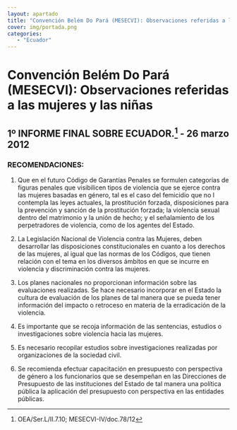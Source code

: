 ```yaml
---
layout: apartado
title: "Convención Belém Do Pará (MESECVI): Observaciones referidas a las mujeres y las niñas"
cover: img/portada.png
categories:
   - "Ecuador"
---
```

# Convención Belém Do Pará (MESECVI): Observaciones referidas a las mujeres y las niñas

## 1º INFORME FINAL SOBRE ECUADOR.[^435] - 26 marzo 2012

### RECOMENDACIONES:

1. Que en el futuro Código de Garantías Penales se formulen categorías de
figuras penales que visibilicen tipos de violencia que se ejerce contra las
mujeres basadas en género, tal es el caso del femicidio que no l contempla
las leyes actuales, la prostitución forzada, disposiciones para la
prevención y sanción de la prostitución forzada; la violencia sexual dentro
del matrimonio y la unión de hecho; y el señalamiento de los perpetradores
de violencia, como de los agentes del Estado.

2. La Legislación Nacional de Violencia contra las Mujeres, deben
desarrollar las disposiciones constitucionales en cuanto a los derechos de
las mujeres, al igual que las normas de los Códigos, que tienen relación
con el tema en los diversos ámbitos en que se incurre en violencia y
discriminación contra las mujeres.

3. Los planes nacionales no proporcionan información sobre las evaluaciones
realizadas. Se hace necesario incorporar en el Estado la cultura de
evaluación de los planes de tal manera que se pueda tener información del
impacto o retroceso en materia de la erradicación de la violencia.

4. Es importante que se recoja información de las sentencias, estudios o
investigaciones sobre violencia hacia las mujeres.

5. Es necesario recopilar estudios sobre investigaciones realizadas por
organizaciones de la sociedad civil.

6. Se recomienda efectuar capacitación en presupuesto con perspectiva de
género a los funcionarios que se desempeñan en las Direcciones de
Presupuesto de las instituciones del Estado de tal manera una política
pública la aplicación del presupuesto con perspectiva en las entidades
públicas.

[^435]: OEA/Ser.L/II.7.10; MESECVI-IV/doc.78/12
